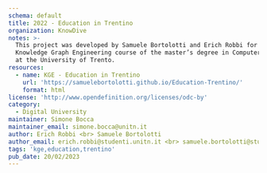 ```yaml
---
schema: default
title: 2022 - Education in Trentino
organization: KnowDive
notes: >-
  This project was developed by Samuele Bortolotti and Erich Robbi for the
  Knowledge Graph Engineering course of the master’s degree in Computer Science
  at the University of Trento.
resources:
  - name: KGE - Education in Trentino
    url: 'https://samuelebortolotti.github.io/Education-Trentino/'
    format: html
license: 'http://www.opendefinition.org/licenses/odc-by'
category:
  - Digital University
maintainer: Simone Bocca
maintainer_email: simone.bocca@unitn.it
author: Erich Robbi <br> Samuele Bortolotti
author_email: erich.robbi@studenti.unitn.it <br> samuele.bortolotti@studenti.unitn.it
tags: 'kge,education,trentino'
pub_date: 20/02/2023
---
```

